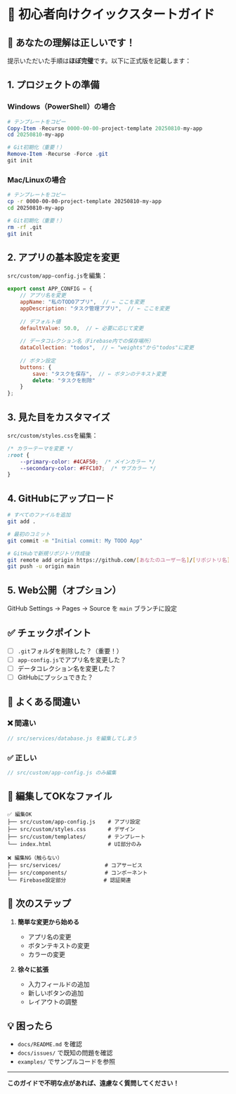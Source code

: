 # 🚀 初心者向けクイックスタートガイド

## 📌 あなたの理解は正しいです！

提示いただいた手順は**ほぼ完璧**です。以下に正式版を記載します：

## 1. プロジェクトの準備

### Windows（PowerShell）の場合
```powershell
# テンプレートをコピー
Copy-Item -Recurse 0000-00-00-project-template 20250810-my-app
cd 20250810-my-app

# Git初期化（重要！）
Remove-Item -Recurse -Force .git
git init
```

### Mac/Linuxの場合
```bash
# テンプレートをコピー
cp -r 0000-00-00-project-template 20250810-my-app
cd 20250810-my-app

# Git初期化（重要！）
rm -rf .git
git init
```

## 2. アプリの基本設定を変更

`src/custom/app-config.js`を編集：

```javascript
export const APP_CONFIG = {
    // アプリ名を変更
    appName: "私のTODOアプリ",  // ← ここを変更
    appDescription: "タスク管理アプリ",  // ← ここを変更
    
    // デフォルト値
    defaultValue: 50.0,  // ← 必要に応じて変更
    
    // データコレクション名（Firebase内での保存場所）
    dataCollection: "todos",  // ← "weights"から"todos"に変更
    
    // ボタン設定
    buttons: {
        save: "タスクを保存",  // ← ボタンのテキスト変更
        delete: "タスクを削除"
    }
};
```

## 3. 見た目をカスタマイズ

`src/custom/styles.css`を編集：

```css
/* カラーテーマを変更 */
:root {
    --primary-color: #4CAF50;  /* メインカラー */
    --secondary-color: #FFC107;  /* サブカラー */
}
```

## 4. GitHubにアップロード

```bash
# すべてのファイルを追加
git add .

# 最初のコミット
git commit -m "Initial commit: My TODO App"

# GitHubで新規リポジトリ作成後
git remote add origin https://github.com/[あなたのユーザー名]/[リポジトリ名].git
git push -u origin main
```

## 5. Web公開（オプション）

GitHub Settings → Pages → Source を `main` ブランチに設定

## ✅ チェックポイント

- [ ] `.git`フォルダを削除した？（重要！）
- [ ] `app-config.js`でアプリ名を変更した？
- [ ] データコレクション名を変更した？
- [ ] GitHubにプッシュできた？

## 🚨 よくある間違い

### ❌ 間違い
```javascript
// src/services/database.js を編集してしまう
```

### ✅ 正しい
```javascript
// src/custom/app-config.js のみ編集
```

## 📁 編集してOKなファイル

```
✅ 編集OK
├── src/custom/app-config.js    # アプリ設定
├── src/custom/styles.css       # デザイン
├── src/custom/templates/       # テンプレート
└── index.html                  # UI部分のみ

❌ 編集NG（触らない）
├── src/services/              # コアサービス
├── src/components/            # コンポーネント
└── Firebase設定部分            # 認証関連
```

## 🎯 次のステップ

1. **簡単な変更から始める**
   - アプリ名の変更
   - ボタンテキストの変更
   - カラーの変更

2. **徐々に拡張**
   - 入力フィールドの追加
   - 新しいボタンの追加
   - レイアウトの調整

## 💡 困ったら

- `docs/README.md` を確認
- `docs/issues/` で既知の問題を確認
- `examples/` でサンプルコードを参照

---

**このガイドで不明な点があれば、遠慮なく質問してください！**